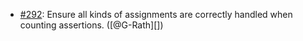 * [#292](https://github.com/rubocop/rubocop-minitest/issues/292): Ensure all kinds of assignments are correctly handled when counting assertions. ([@G-Rath][])
